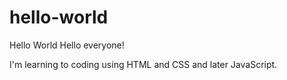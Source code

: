 # hello-world
Hello World
Hello everyone!

I'm learning to coding using HTML and CSS and later JavaScript.
